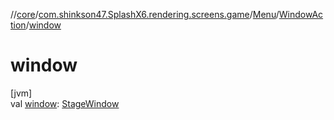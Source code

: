 //[core](../../../../index.md)/[com.shinkson47.SplashX6.rendering.screens.game](../../index.md)/[Menu](../index.md)/[WindowAction](index.md)/[window](window.md)

# window

[jvm]\
val [window](window.md): [StageWindow](../../../com.shinkson47.SplashX6.rendering/-stage-window/index.md)
